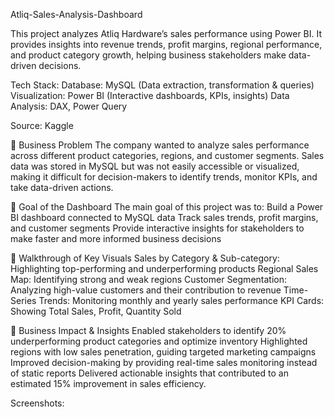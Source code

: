 Atliq-Sales-Analysis-Dashboard

This project analyzes Atliq Hardware’s sales performance using Power BI. It provides insights into revenue trends, profit margins, regional performance, and product category growth, helping business stakeholders make data-driven decisions.

Tech Stack:
  Database: MySQL (Data extraction, transformation & queries)
  Visualization: Power BI (Interactive dashboards, KPIs, insights)
  Data Analysis: DAX, Power Query

Source: Kaggle

🏢 Business Problem
The company wanted to analyze sales performance across different product categories, regions, and customer segments. Sales data was stored in MySQL but was not easily accessible or visualized, making it difficult for decision-makers to identify trends, monitor KPIs, and take data-driven actions.

🎯 Goal of the Dashboard
The main goal of this project was to:
Build a Power BI dashboard connected to MySQL data
Track sales trends, profit margins, and customer segments
Provide interactive insights for stakeholders to make faster and more informed business decisions

📌 Walkthrough of Key Visuals
Sales by Category & Sub-category: Highlighting top-performing and underperforming products
Regional Sales Map: Identifying strong and weak regions
Customer Segmentation: Analyzing high-value customers and their contribution to revenue
Time-Series Trends: Monitoring monthly and yearly sales performance
KPI Cards: Showing Total Sales, Profit, Quantity Sold

🚀 Business Impact & Insights
Enabled stakeholders to identify 20% underperforming product categories and optimize inventory
Highlighted regions with low sales penetration, guiding targeted marketing campaigns
Improved decision-making by providing real-time sales monitoring instead of static reports
Delivered actionable insights that contributed to an estimated 15% improvement in sales efficiency.

Screenshots:
